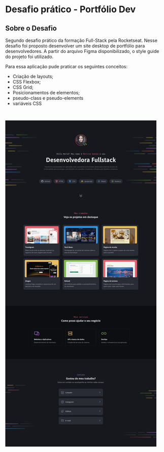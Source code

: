 # Desafio prático - Portfólio Dev



## Sobre o Desafio

Segundo desafio prático da formação Full-Stack pela Rocketseat. Nesse desafio 
foi proposto desenvolver um site desktop de portfólio para desenvolvedores.
A partir do arquivo Figma disponibilizado, o style guide do projeto foi utilizado.

Para essa aplicação pude praticar os seguintes conceitos:

* Criação de layouts;
* CSS Flexbox;
* CSS Grid;
* Posicionamentos de elementos;
* pseudo-class e pseudo-elements
* variáveis CSS

<br>

![Cover do Projeto](./src/assets/Thumbnail.png)